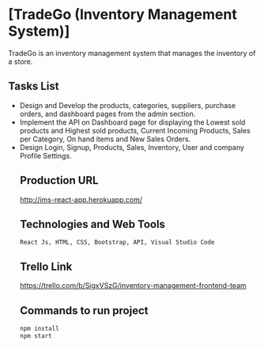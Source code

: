 # [TradeGo (Inventory Management System)]
TradeGo is an inventory management system that manages the inventory of a store.

 ## Tasks List
 <ul>
  <li>
   Design and Develop the products, categories, suppliers, purchase orders, and dashboard pages from the admin section.
 </li>
 <li>
  Implement the API on Dashboard page for displaying the Lowest sold products and Highest sold products, Current Incoming Products, Sales per Category, On hand items and New Sales Orders.
 </li>
 <li>
   Design Login, Signup, Products, Sales, Inventory, User and company Profile Settings.
 </li>
 
## Production URL
   http://ims-react-app.herokuapp.com/

## Technologies and Web Tools
    React Js, HTML, CSS, Bootstrap, API, Visual Studio Code

## Trello Link
   https://trello.com/b/SigxVSzG/inventory-management-frontend-team
 
## Commands to run project
 
```jsx
npm install 
npm start
```

